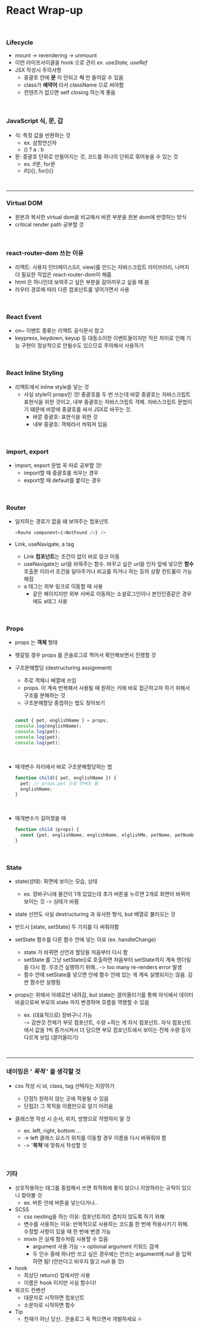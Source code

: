 # React Wrap-up

<br>

### Lifecycle

- mount -> rerendering -> unmount
- 이런 라이프사이클을 hook 으로 관리 _ex. useState, useRef_
- JSX 작성시 주의사항
  - 중괄호 안에 **문** 이 안되고 **식** 만 들어갈 수 있음
  - class가 **예약어** 라서 className 으로 써야함
  - 컨텐츠가 없으면 self closing 하는게 좋음

<br>

### JavaScript 식, 문, 갑

- 식: 특정 값을 반환하는 것
  - ex. 삼항연산자
  - () ? a : b
- 문: 중괄호 단위로 만들어지는 것, 코드를 하나의 단위로 묶어놓을 수 있는 것
  - ex. if문, for문
  - if(){}, for(){}

<br>

---

### Virtual DOM

- 원본과 복사한 virtual dom을 비교해서 바뀐 부분을 원본 dom에 반영하는 방식
- critical render path 공부할 것

<br>

### react-router-dom 쓰는 이유

- 리액트: 사용자 인터페이스(UI, view)를 만드는 자바스크립트 라이브러리, 나머지 더 필요한 작업은 react-router-dom이 해줌
- html 은 하나인데 보여주고 싶은 부분을 갈아끼우고 싶을 때 씀
- 라우터 경로에 따라 다른 컴포넌트를 넣어가면서 사용

<br>

### React Event

- on~ 이벤트 종류는 리액트 공식문서 참고
- keypress, keydown, keyup 등 대동소이한 이벤트들이지만 작은 차이로 인해 기능 구현이 정상적으로 안될수도 있으므로 주의해서 사용하기

<br>

### React Inline Styling

- 리액트에서 inline style을 넣는 것
  - 사실 style이 props인 것! 중괄호를 두 번 쓰는데 바깥 중괄호는 자바스크립트 표현식을 위한 것이고, 내부 중괄호는 자바스크립트 객체. 자바스크립트 문법이기 떄문에 바깥에 중괄호를 싸서 JSX로 바꾸는 것.
    - 바깥 중괄호: 표현식을 위한 것
    - 내부 중괄호: 객체라서 씌워져 있음

<br>

### import, export

- import, export 문법 꼭 따로 공부할 것!
  - import할 때 중괄호를 씌우는 경우
  - export할 때 default를 붙이는 경우

<br>

### Router

- 일치하는 경로가 없을 떄 보여주는 컴포넌트

  ```js
  <Route component={<NotFound />} />
  ```

- Link, useNavigate, a tag

  - Link **컴포넌트**는 조건이 없이 바로 링크 이동
  - useNavigate는 url을 바꿔주는 함수. 바꾸고 싶은 url을 인자 앞에 넣으먼 **함수** 호출문 이라서 조건을 달아주거나 비교를 하거나 하는 등의 상황 컨트롤이 가능해짐
  - a 태그는 외부 링크로 이동할 때 사용
    - 같은 페이지지만 외부 서버로 이동하는 소셜로그인이나 본인인증같은 경우에도 a태그 사용

<br>

### Props

- props 는 **객체** 형태
- 헷갈릴 경우 props 를 콘솔로그로 찍어서 확인해보면서 진행할 것
- 구조분해할당 (destructuring assignment)

  - 주로 객체나 배열에 쓰임
  - props. 이 계속 반복해서 사용될 때 원하는 키에 바로 접근하고자 하기 위해서 구조를 분해하는 것
  - 구조분해할당 중첩하는 법도 찾아보기

  <br>

  ```js
  const { pet, englishName } = props;
  console.log(englishName);
  console.log(pet);
  console.log(pet);
  console.log(pet);
  ```

  <br>

- 매개변수 자리에서 바로 구조분해할당하는 법

  ```js
  function child({ pet, englishName }) {
    pet; // props.pet 으로 안써도 됨
    englishName;
  }
  ```

  <br>

- 매개변수가 길어졌을 때

  ```js
  function child (props) {
    const {pet, englishName, englishName, elglishMe, petName, petNumber}
  }
  ```

<br>

### State

- state(상태): 화면에 보이는 모습, 상태

  - ex. 장바구니에 물건이 1개 있었는데 추가 버튼을 누르면 2개로 화면이 바뀌어 보이는 것 -> 싱테가 바뀜

- state 선언도 사실 destructuring 과 유사한 형식, but 배열로 불러오는 것
- 반드시 [state, setState] 두 가지를 다 써줘야함
- setState 함수를 다른 함수 안에 넣는 이유 (ex. handleChange)

  - state 가 바뀌면 선언과 할당을 처음부터 다시 함
  - setState 를 그냥 setState()로 호출하면 처음부터 setState까지 계속 렌더링을 다시 함. 무조건 실행하기 위해.. -> too many re-renders error 발생
  - 함수 안에 setState를 넣으면 안에 함수 안에 있는 게 계속 실행되지는 않음. 감싼 함수만 실행됨

- props는 위에서 아래로만 내려감, but state는 끌어올리기를 통해 자식에서 데이터 바꿈으로써 부모의 state 까지 변경하며 흐름을 역행할 수 있음
  - ex. (대표적으로) 장바구니 기능
    <br>-> 감싼것 전체가 부모 컴포넌트, 수량 +하는 게 자식 컴포넌트. 자식 컴포넌트에서 값을 1씩 증가시켜서 더 담으면 부모 컴포넌트에서 보이는 전체 수량 등이 다르게 보임 (끌어올리기)

<br>

---

### 네이밍은 ' **_목적_** ' 을 생각할 것

- css 작성 시 id, class, tag 선택자는 지양하기

  - 단점1) 원하지 않는 곳에 적용될 수 있음
  - 단점2) 그 목적을 이름만으로 알기 어려움

- 클래스명 작성 시 순서, 위치, 방향으로 작명하지 말 것
  - ex. left, right, bottom ...
  - -> left 클래스 요소가 위치를 이동할 경우 이름을 다시 바꿔줘야 함
  - -> '**목적**'에 맞춰서 작성할 것

<br>

### 기타

- 상호작용하는 태그를 중첩해서 쓰면 최적화에 좋지 않으니 지양하라는 규칙이 있으니 찾아볼 것
  - ex. 버튼 안에 버튼을 넣는다거나..
- SCSS
  - css nesting을 하는 이유: 컴포넌트끼리 겹치지 않도록 하기 위해
  - 변수를 사용하는 이유: 반복적으로 사용하는 코드를 한 번에 적용시키기 위해. 수정할 사항이 있을 때 한 번에 변경 가능
  - mixin 은 실제 함수처럼 사용할 수 있음
    - argument 사용 가능 -> optional argument 키워드 검색
    - 두 인수 중에 하나만 쓰고 싶은 경우에는 안쓰는 argument에 _null_ 을 입력하면 됨! (안쓴다고 비우지 말고 null 쓸 것)
- hook
  - 최상단 return() 앞에서만 사용
  - 이름은 hook 이지만 사실 함수다!
- 위코드 컨벤션
  - 대문자로 시작하면 컴포넌트
  - 소문자로 시작하면 함수
- Tip
  - 천재가 아닌 당신.. 콘솔로그 꼭 찍으면서 개발하세요 🔥
